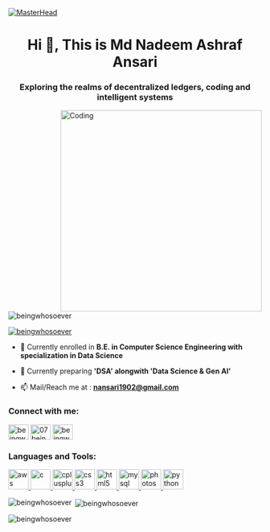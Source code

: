[![MasterHead](https://user-images.githubusercontent.com/90236635/232446433-d5540fa2-fe28-4bb8-b929-cdb51fe61336.gif)](www.linkedin.com/in/07beingwhosoever)
<h1 align="center">Hi 👋, This is Md Nadeem Ashraf Ansari</h1>
<h3 align="center">Exploring the realms of decentralized ledgers, coding and intelligent systems</h3>
<img align="right" alt="Coding" width="400" src="https://camo.githubusercontent.com/cae12fddd9d6982901d82580bdf321d81fb299141098ca1c2d4891870827bf17/68747470733a2f2f6d69726f2e6d656469756d2e636f6d2f6d61782f313336302f302a37513379765349765f7430696f4a2d5a2e676966">

<p align="left"> <img src="https://komarev.com/ghpvc/?username=beingwhosoever&label=Profile%20views&color=0e75b6&style=flat" alt="beingwhosoever" /> </p>

<p align="left"> <a href="https://twitter.com/beingwhosoever" target="blank"><img src="https://img.shields.io/twitter/follow/beingwhosoever?logo=twitter&style=for-the-badge" alt="beingwhosoever" /></a> </p>

- 🏫 Currently enrolled in **B.E. in Computer Science Engineering with specialization in Data Science**

- 🌱 Currently preparing **'DSA' alongwith 'Data Science & Gen AI'**

- 📫 Mail/Reach me at : **nansari1902@gmail.com**

<h3 align="left">Connect with me:</h3>
<p align="left">
<a href="https://twitter.com/beingwhosoever" target="blank"><img align="center" src="https://upload.wikimedia.org/wikipedia/commons/6/6f/Logo_of_Twitter.svg" alt="beingwhosoever" height="30" width="40" /></a>
<a href="https://linkedin.com/in/nansari1902" target="blank"><img align="center" src="https://upload.wikimedia.org/wikipedia/commons/8/81/LinkedIn_icon.svg" alt="07beingwhosoever" height="30" width="40" /></a>
<a href="https://instagram.com/beingwhosoever" target="blank"><img align="center" src="https://upload.wikimedia.org/wikipedia/commons/9/95/Instagram_logo_2022.svg" alt="beingwhosoever" height="30" width="40" /></a>
</p>
<h3 align="left">Languages and Tools:</h3>
<p align="left"> <a href="https://aws.amazon.com" target="_blank" rel="noreferrer"> <img src="https://upload.wikimedia.org/wikipedia/commons/9/93/Amazon_Web_Services_Logo.svg" alt="aws" width="40" height="40"/> </a> <a href="https://www.cprogramming.com/" target="_blank" rel="noreferrer"> <img src="https://upload.wikimedia.org/wikipedia/commons/1/18/C_Programming_Language.svg" alt="c" width="40" height="40"/> </a> <a href="https://www.w3schools.com/cpp/" target="_blank" rel="noreferrer"> <img src="https://upload.wikimedia.org/wikipedia/commons/1/18/ISO_C%2B%2B_Logo.svg" alt="cplusplus" width="40" height="40"/> </a> <a href="https://www.w3schools.com/css/" target="_blank" rel="noreferrer"> <img src="https://upload.wikimedia.org/wikipedia/commons/6/62/CSS3_logo.svg" alt="css3" width="40" height="40"/> </a> <a href="https://www.w3.org/html/" target="_blank" rel="noreferrer"> <img src="https://upload.wikimedia.org/wikipedia/commons/3/38/HTML5_Badge.svg" alt="html5" width="40" height="40"/> </a> <a href="https://www.mysql.com/" target="_blank" rel="noreferrer"> <img src="https://upload.wikimedia.org/wikipedia/commons/b/b2/Database-mysql.svg" alt="mysql" width="40" height="40"/> </a> <a href="https://www.photoshop.com/en" target="_blank" rel="noreferrer"> <img src="https://upload.wikimedia.org/wikipedia/commons/a/af/Adobe_Photoshop_CC_icon.svg" alt="photoshop" width="40" height="40"/> </a> <a href="https://www.python.org" target="_blank" rel="noreferrer"> <img src="https://upload.wikimedia.org/wikipedia/commons/4/45/Python_logo_55.svg" alt="python" width="40" height="40"/> </a> </p>

<p><img align="left" src="https://github-readme-stats.vercel.app/api/top-langs?username=beingwhosoever&show_icons=true&locale=en&layout=compact" alt="beingwhosoever" /></p>

<p>&nbsp;<img align="center" src="https://github-readme-stats.vercel.app/api?username=beingwhosoever&show_icons=true&locale=en" alt="beingwhosoever" /></p>

<p><img align="center" src="https://github-readme-streak-stats.herokuapp.com/?user=beingwhosoever&" alt="beingwhosoever" /></p>
